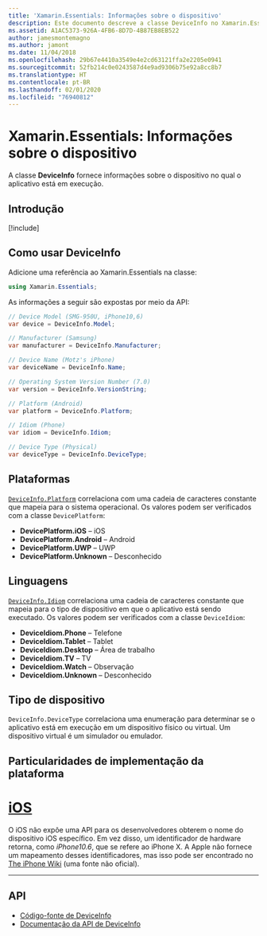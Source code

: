 ```yaml
---
title: 'Xamarin.Essentials: Informações sobre o dispositivo'
description: Este documento descreve a classe DeviceInfo no Xamarin.Essentials, que fornece informações sobre o dispositivo no qual o aplicativo está em execução.
ms.assetid: A1AC5373-926A-4FB6-8D7D-4B87EB8EB522
author: jamesmontemagno
ms.author: jamont
ms.date: 11/04/2018
ms.openlocfilehash: 29b67e4410a3549e4e2cd63121ffa2e2205e0941
ms.sourcegitcommit: 52fb214c0e0243587d4e9ad9306b75e92a8cc8b7
ms.translationtype: HT
ms.contentlocale: pt-BR
ms.lasthandoff: 02/01/2020
ms.locfileid: "76940812"
---
```

# <a name="xamarinessentials-device-information"></a>Xamarin.Essentials: Informações sobre o dispositivo

A classe **DeviceInfo** fornece informações sobre o dispositivo no qual o aplicativo está em execução.

## <a name="get-started"></a>Introdução

[!include[](~/essentials/includes/get-started.md)]

## <a name="using-deviceinfo"></a>Como usar DeviceInfo

Adicione uma referência ao Xamarin.Essentials na classe:

```csharp
using Xamarin.Essentials;
```

As informações a seguir são expostas por meio da API:

```csharp
// Device Model (SMG-950U, iPhone10,6)
var device = DeviceInfo.Model;

// Manufacturer (Samsung)
var manufacturer = DeviceInfo.Manufacturer;

// Device Name (Motz's iPhone)
var deviceName = DeviceInfo.Name;

// Operating System Version Number (7.0)
var version = DeviceInfo.VersionString;

// Platform (Android)
var platform = DeviceInfo.Platform;

// Idiom (Phone)
var idiom = DeviceInfo.Idiom;

// Device Type (Physical)
var deviceType = DeviceInfo.DeviceType;
```

## <a name="platforms"></a>Plataformas

[`DeviceInfo.Platform`](xref:Xamarin.Essentials.DeviceInfo.Platform) correlaciona com uma cadeia de caracteres constante que mapeia para o sistema operacional. Os valores podem ser verificados com a classe `DevicePlatform`:

- **DevicePlatform.iOS** – iOS
- **DevicePlatform.Android** – Android
- **DevicePlatform.UWP** – UWP
- **DevicePlatform.Unknown** – Desconhecido

## <a name="idioms"></a>Linguagens

[`DeviceInfo.Idiom`](xref:Xamarin.Essentials.DeviceInfo.Idiom) correlaciona uma cadeia de caracteres constante que mapeia para o tipo de dispositivo em que o aplicativo está sendo executado. Os valores podem ser verificados com a classe `DeviceIdiom`:

- **DeviceIdiom.Phone** – Telefone
- **DeviceIdiom.Tablet** – Tablet
- **DeviceIdiom.Desktop** – Área de trabalho
- **DeviceIdiom.TV** – TV
- **DeviceIdiom.Watch** – Observação
- **DeviceIdiom.Unknown** – Desconhecido

## <a name="device-type"></a>Tipo de dispositivo

`DeviceInfo.DeviceType` correlaciona uma enumeração para determinar se o aplicativo está em execução em um dispositivo físico ou virtual. Um dispositivo virtual é um simulador ou emulador.

## <a name="platform-implementation-specifics"></a>Particularidades de implementação da plataforma

# <a name="iostabios"></a>[iOS](#tab/ios)

O iOS não expõe uma API para os desenvolvedores obterem o nome do dispositivo iOS específico. Em vez disso, um identificador de hardware retorna, como _iPhone10.6_, que se refere ao iPhone X. A Apple não fornece um mapeamento desses identificadores, mas isso pode ser encontrado no [The iPhone Wiki](https://www.theiphonewiki.com/wiki/Models) (uma fonte não oficial).

--------------

## <a name="api"></a>API

- [Código-fonte de DeviceInfo](https://github.com/xamarin/Essentials/tree/master/Xamarin.Essentials/DeviceInfo)
- [Documentação da API de DeviceInfo](xref:Xamarin.Essentials.DeviceInfo)
